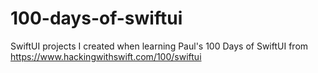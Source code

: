 # 100-days-of-swiftui
SwiftUI projects I created when learning Paul's 100 Days of SwiftUI from https://www.hackingwithswift.com/100/swiftui
